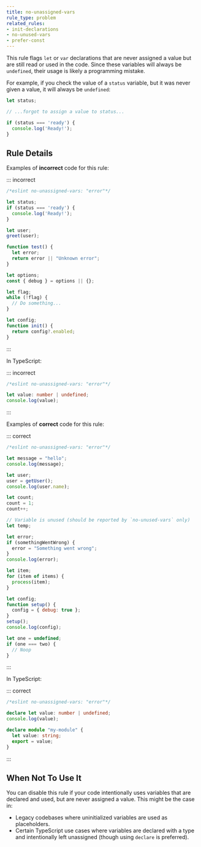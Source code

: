 ```yaml
---
title: no-unassigned-vars
rule_type: problem
related_rules:
- init-declarations
- no-unused-vars
- prefer-const
---
```



This rule flags `let` or `var` declarations that are never assigned a value but are still read or used in the code. Since these variables will always be `undefined`, their usage is likely a programming mistake.

For example, if you check the value of a `status` variable, but it was never given a value, it will always be `undefined`:

```js
let status;

// ...forgot to assign a value to status...

if (status === 'ready') {
  console.log('Ready!');
}
```

## Rule Details

Examples of **incorrect** code for this rule:

::: incorrect

```js
/*eslint no-unassigned-vars: "error"*/

let status;
if (status === 'ready') {
  console.log('Ready!');
}

let user;
greet(user);

function test() {
  let error;
  return error || "Unknown error";
}

let options;
const { debug } = options || {};

let flag;
while (!flag) {
  // Do something...
}

let config;
function init() {
  return config?.enabled;
}
```

:::

In TypeScript:

::: incorrect

```ts
/*eslint no-unassigned-vars: "error"*/

let value: number | undefined;
console.log(value);
```

:::

Examples of **correct** code for this rule:

::: correct

```js
/*eslint no-unassigned-vars: "error"*/

let message = "hello";
console.log(message);

let user;
user = getUser();
console.log(user.name);

let count;
count = 1;
count++;

// Variable is unused (should be reported by `no-unused-vars` only)
let temp;

let error;
if (somethingWentWrong) {
  error = "Something went wrong";
}
console.log(error);

let item;
for (item of items) {
  process(item);
}

let config;
function setup() {
  config = { debug: true };
}
setup();
console.log(config);

let one = undefined;
if (one === two) {
  // Noop
}
```

:::

In TypeScript:

::: correct

```ts
/*eslint no-unassigned-vars: "error"*/

declare let value: number | undefined;
console.log(value);

declare module "my-module" {
  let value: string;
  export = value;
}
```

:::

## When Not To Use It

You can disable this rule if your code intentionally uses variables that are declared and used, but are never assigned a value. This might be the case in:

- Legacy codebases where uninitialized variables are used as placeholders.
- Certain TypeScript use cases where variables are declared with a type and intentionally left unassigned (though using `declare` is preferred).
